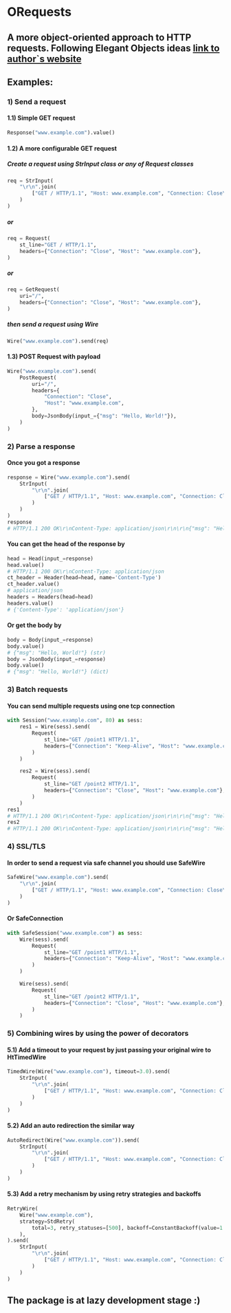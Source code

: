 # ORequests
## A more object-oriented approach to HTTP requests. Following Elegant Objects ideas [link to author`s website](https://www.yegor256.com/)


## Examples:
### 1) Send a request
#### 1.1) Simple GET request
```python
Response("www.example.com").value()
```
#### 1.2) A more configurable GET request
##### Create a request using StrInput class or any of Request classes
```python
req = StrInput(
    "\r\n".join(
        ["GET / HTTP/1.1", "Host: www.example.com", "Connection: Close\r\n\r\n"]
    )
)
```
##### or
```python
req = Request(
    st_line="GET / HTTP/1.1",
    headers={"Connection": "Close", "Host": "www.example.com"},
)
```
##### or
```python
req = GetRequest(
    uri="/",
    headers={"Connection": "Close", "Host": "www.example.com"},
)
```
##### then send a request using Wire
```python
Wire("www.example.com").send(req)
```
#### 1.3) POST Request with payload
```python
Wire("www.example.com").send(
    PostRequest(
        uri="/",
        headers={
            "Connection": "Close",
            "Host": "www.example.com",
        },
        body=JsonBody(input_={"msg": "Hello, World!"}),
    )
)
```
### 2) Parse a response
#### Once you got a response
```python
response = Wire("www.example.com").send(
    StrInput(
        "\r\n".join(
            ["GET / HTTP/1.1", "Host: www.example.com", "Connection: Close\r\n\r\n"]
        )
    )
)
response
# HTTP/1.1 200 OK\r\nContent-Type: application/json\r\n\r\n{"msg": "Hello, World!"}
```
#### You can get the head of the response by
```python
head = Head(input_=response)
head.value()
# HTTP/1.1 200 OK\r\nContent-Type: application/json
ct_header = Header(head=head, name='Content-Type')
ct_header.value()
# application/json
headers = Headers(head=head)
headers.value()
# {'Content-Type': 'application/json'}
```
#### Or get the body by
```python
body = Body(input_=response)
body.value()
# {"msg": "Hello, World!"} (str)
body = JsonBody(input_=response)
body.value()
# {"msg": "Hello, World!"} (dict)
```
### 3) Batch requests
#### You can send multiple requests using one tcp connection
```python
with Session("www.example.com", 80) as sess:
    res1 = Wire(sess).send(
        Request(
            st_line="GET /point1 HTTP/1.1",
            headers={"Connection": "Keep-Alive", "Host": "www.example.com"},
        )
    )

    res2 = Wire(sess).send(
        Request(
            st_line="GET /point2 HTTP/1.1",
            headers={"Connection": "Close", "Host": "www.example.com"},
        )
    )
res1
# HTTP/1.1 200 OK\r\nContent-Type: application/json\r\n\r\n{"msg": "Hello from point1"}
res2
# HTTP/1.1 200 OK\r\nContent-Type: application/json\r\n\r\n{"msg": "Hello from point2"}
```
### 4) SSL/TLS
#### In order to send a request via safe channel you should use SafeWire
```python
SafeWire("www.example.com").send(
    "\r\n".join(
        ["GET / HTTP/1.1", "Host: www.example.com", "Connection: Close\r\n\r\n"]
    )
)
```
#### Or SafeConnection
```python
with SafeSession("www.example.com") as sess:
    Wire(sess).send(
        Request(
            st_line="GET /point1 HTTP/1.1",
            headers={"Connection": "Keep-Alive", "Host": "www.example.com"},
        )
    )

    Wire(sess).send(
        Request(
            st_line="GET /point2 HTTP/1.1",
            headers={"Connection": "Close", "Host": "www.example.com"},
        )
    )
```
### 5) Combining wires by using the power of decorators
#### 5.1) Add a timeout to your request by just passing your original wire to HtTimedWire
```python
TimedWire(Wire("www.example.com"), timeout=3.0).send(
    StrInput(
        "\r\n".join(
            ["GET / HTTP/1.1", "Host: www.example.com", "Connection: Close\r\n\r\n"]
        )
    )
)
```
#### 5.2) Add an auto redirection the similar way
```python
AutoRedirect(Wire("www.example.com")).send(
    StrInput(
        "\r\n".join(
            ["GET / HTTP/1.1", "Host: www.example.com", "Connection: Close\r\n\r\n"]
        )
    )
)
```
#### 5.3) Add a retry mechanism by using retry strategies and backoffs
```python
RetryWire(
    Wire("www.example.com"),
    strategy=StdRetry(
        total=3, retry_statuses=[500], backoff=ConstantBackoff(value=1.0)
    ),
).send(
    StrInput(
        "\r\n".join(
            ["GET / HTTP/1.1", "Host: www.example.com", "Connection: Close\r\n\r\n"]
        )
    )
)
```


## The package is at lazy development stage :)
